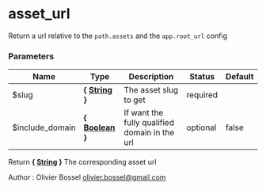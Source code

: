 # asset_url

Return a url relative to the `path.assets` and the `app.root_url` config



### Parameters
Name  |  Type  |  Description  |  Status  |  Default
------------  |  ------------  |  ------------  |  ------------  |  ------------
$slug  |  **{ [String](http://php.net/manual/en/language.types.string.php) }**  |  The asset slug to get  |  required  |
$include_domain  |  **{ [Boolean](http://php.net/manual/en/language.types.boolean.php) }**  |  If want the fully qualified domain in the url  |  optional  |  false

Return **{ [String](http://php.net/manual/en/language.types.string.php) }** The corresponding asset url

Author : Olivier Bossel [olivier.bossel@gmail.com](mailto:olivier.bossel@gmail.com)
